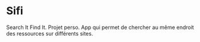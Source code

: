 # Sifi
Search It Find It. Projet perso. App qui permet de chercher au même endroit des ressources sur différents sites.
